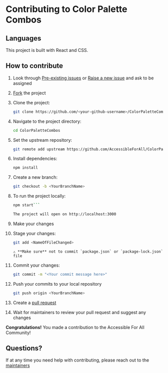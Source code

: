 # Contributing to Color Palette Combos

## Languages

This project is built with React and CSS.

## How to contribute

1.  Look through [Pre-existing issues](https://github.com/AccessibleForAll/ColorPaletteCombos/issues) or [Raise a new issue](https://github.com/AccessibleForAll/ColorPaletteCombos/issues/new/choose) and ask to be assigned
2.  [Fork](https://github.com/AccessibleForAll/ColorPaletteCombos/fork) the project
3.  Clone the project:
    ```bash
    git clone https://github.com/<your-github-username>/ColorPaletteCombos
    ```
4.  Navigate to the project directory:
    ```bash
    cd ColorPaletteCombos
    ```
5.  Set the upstream repository:
    ```bash
    git remote add upstream https://github.com/AccessibleForAll/ColorPaletteCombos.git
    ```
6.  Install dependencies:
    ```bash
    npm install
    ```
7.  Create a new branch:
    ```bash
    git checkout -b <YourBranchName>
    ```
8.  To run the project locally:

    ````bash
    npm start```

    The project will open on http://localhost:3000

    ````

9.  Make your changes
10. Stage your changes:

    ```bash
    git add <NameOfFileChanged>
    ```

        ⚠️ **Make sure** not to commit `package.json` or `package-lock.json` file

11. Commit your changes:
    ```bash
    git commit -m "<Your commit message here>"
    ```
12. Push your commits to your local repository
    ```bash
    git push origin <YourBranchName>
    ```
13. Create a [pull request](https://docs.github.com/en/pull-requests/collaborating-with-pull-requests/proposing-changes-to-your-work-with-pull-requests/creating-a-pull-request)
14. Wait for maintainers to review your pull request and suggest any changes

**Congratulations!** You made a contribution to the Accessible For All Community!

## Questions?

If at any time you need help with contributing, please reach out to the [maintainers](https://github.com/AccessibleForAll/Support/blob/main/README.md#our-maintainers)
